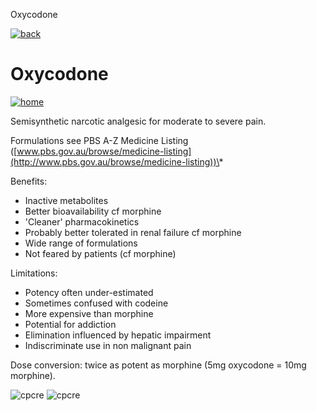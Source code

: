  Oxycodone         

[![back](images/backarrow.png)](Content_Hub_Individual_Opioids.html)

Oxycodone
=========

[![home](images/homebtn.png)](main_menu.html)

Semisynthetic narcotic analgesic for moderate to severe pain.

Formulations see PBS A-Z Medicine Listing ([www.pbs.gov.au/browse/medicine-listing](http://www.pbs.gov.au/browse/medicine-listing))\*

Benefits:

*   Inactive metabolites
*   Better bioavailability cf morphine
*   'Cleaner' pharmacokinetics
*   Probably better tolerated in renal failure cf morphine
*   Wide range of formulations
*   Not feared by patients (cf morphine)

Limitations:

*   Potency often under-estimated
*   Sometimes confused with codeine
*   More expensive than morphine
*   Potential for addiction
*   Elimination influenced by hepatic impairment
*   Indiscriminate use in non malignant pain

Dose conversion: twice as potent as morphine (5mg oxycodone = 10mg morphine).

![cpcre](images/banner-long-footer-whitetext.png) ![cpcre](images/acrrm.png)